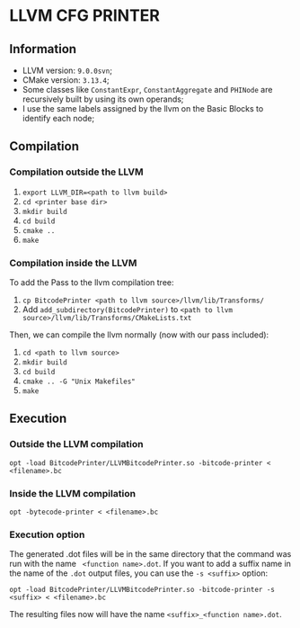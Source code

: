 # LLVM CFG PRINTER

## Information

* LLVM version: `9.0.0svn`;
* CMake version: `3.13.4`;
* Some classes like `ConstantExpr`, `ConstantAggregate` and `PHINode` are recursively built by using its own operands;
* I use the same labels assigned by the llvm on the Basic Blocks to identify each node;

## Compilation

### Compilation outside the LLVM

1. `export LLVM_DIR=<path to llvm build>`
1. `cd <printer base dir>`
1. `mkdir build`
1. `cd build`
1. `cmake ..`
1. `make`

### Compilation inside the LLVM

To add the Pass to the llvm compilation tree:

1. `cp BitcodePrinter <path to llvm source>/llvm/lib/Transforms/`
1. Add `add_subdirectory(BitcodePrinter)` to `<path to llvm source>/llvm/lib/Transforms/CMakeLists.txt`

Then, we can compile the llvm normally (now with our pass included):

1. `cd <path to llvm source>`
1. `mkdir build`
1. `cd build`
1. `cmake .. -G "Unix Makefiles"`
1. `make`

## Execution

### Outside the LLVM compilation

`opt -load BitcodePrinter/LLVMBitcodePrinter.so -bitcode-printer < <filename>.bc`

### Inside the LLVM compilation

`opt -bytecode-printer < <filename>.bc`

### Execution option

The generated .dot files will be in the same directory that the command was run with the name `
<function name>.dot`. If you want to add a suffix name in the name of the `.dot` output files, you can use the `-s <suffix>` option:

`opt -load BitcodePrinter/LLVMBitcodePrinter.so -bitcode-printer -s <suffix> < <filename>.bc`

The resulting files now will have the name `<suffix>_<function name>.dot`. 
